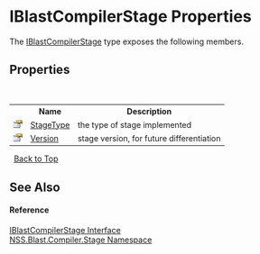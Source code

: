 # IBlastCompilerStage Properties
 

The <a href="0660b95a-19c1-0dbc-78ed-31a70a21bc8b">IBlastCompilerStage</a> type exposes the following members.


## Properties
&nbsp;<table><tr><th></th><th>Name</th><th>Description</th></tr><tr><td>![Public property](media/pubproperty.gif "Public property")</td><td><a href="a882727d-c6e5-ed0f-af46-b7915e62d60e">StageType</a></td><td>
the type of stage implemented</td></tr><tr><td>![Public property](media/pubproperty.gif "Public property")</td><td><a href="7b2db300-c87c-094b-cb07-567236ddc4e0">Version</a></td><td>
stage version, for future differentiation</td></tr></table>&nbsp;
<a href="#iblastcompilerstage-properties">Back to Top</a>

## See Also


#### Reference
<a href="0660b95a-19c1-0dbc-78ed-31a70a21bc8b">IBlastCompilerStage Interface</a><br /><a href="f44e629d-16ad-ce78-c6d1-bb239589698b">NSS.Blast.Compiler.Stage Namespace</a><br />